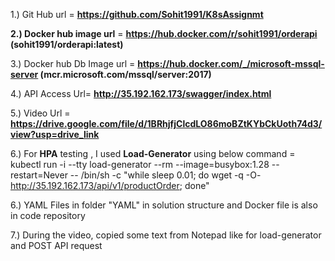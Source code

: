 1.) Git Hub url = **https://github.com/Sohit1991/K8sAssignmt**

**2.) Docker hub image url** = **https://hub.docker.com/r/sohit1991/orderapi (sohit1991/orderapi:latest)**

3.) Docker hub Db Image url = **https://hub.docker.com/_/microsoft-mssql-server (mcr.microsoft.com/mssql/server:2017)**

4.) API Access Url= **http://35.192.162.173/swagger/index.html**

5.) Video Url = **https://drive.google.com/file/d/1BRhjfjClcdLO86moBZtKYbCkUoth74d3/view?usp=drive_link**


6.) For **HPA** testing , I used **Load-Generator** using below command = kubectl run -i --tty load-generator --rm --image=busybox:1.28 --restart=Never -- /bin/sh -c "while sleep 0.01; do wget -q -O- http://35.192.162.173/api/v1/productOrder; done"

6.) YAML Files in folder "YAML" in solution structure and Docker file is also in code repository 


7.) During the video, copied some text from Notepad like for load-generator and POST API request


